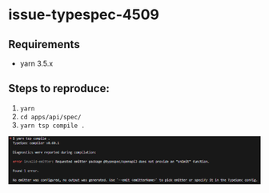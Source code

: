 # issue-typespec-4509

## Requirements
- yarn 3.5.x

## Steps to reproduce:
1. `yarn`
2. `cd apps/api/spec/`
3. `yarn tsp compile .`

![image](image.png)